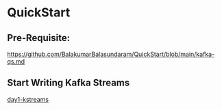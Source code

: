 # QuickStart

## Pre-Requisite:
https://github.com/BalakumarBalasundaram/QuickStart/blob/main/kafka-qs.md


## Start Writing Kafka Streams
[day1-kstreams](Day1-KafkaStreams.md)
